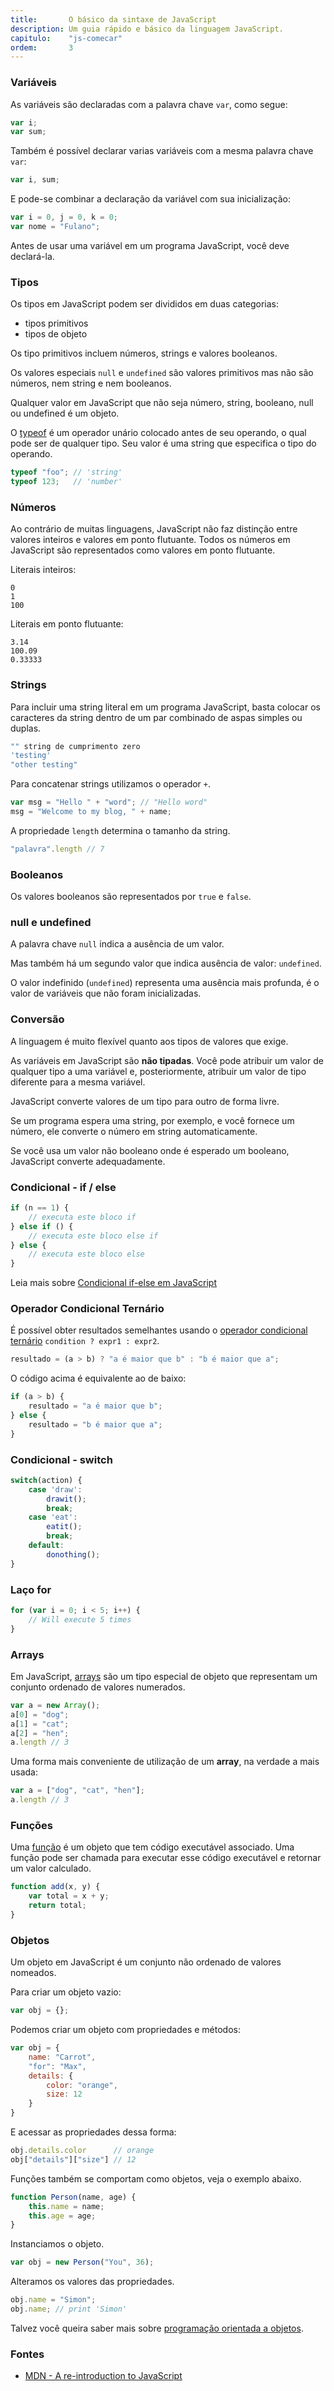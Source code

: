 ```yaml
---
title:       O básico da sintaxe de JavaScript
description: Um guia rápido e básico da linguagem JavaScript.
capitulo:    "js-comecar"
ordem:       3
---
```



### Variáveis

As variáveis são declaradas com a palavra chave `var`, como segue:

```javascript
var i;
var sum;
```

Também é possível declarar varias variáveis com a mesma palavra chave `var`:

```javascript
var i, sum;
```

E pode-se combinar a declaração da variável com sua inicialização:

```javascript
var i = 0, j = 0, k = 0;
var nome = "Fulano";
```

Antes de usar uma variável em um programa JavaScript, você deve declará-la. 



### Tipos

Os tipos em JavaScript podem ser divididos em duas categorias:

- tipos primitivos
- tipos de objeto

Os tipo primitivos incluem números, strings e valores booleanos.

Os valores especiais `null` e `undefined` são valores primitivos mas não são números, nem string e nem booleanos.

Qualquer valor em JavaScript que não seja número, string, booleano, null ou undefined é um objeto.

O [typeof](../typeof/) é um operador unário colocado antes de seu operando, o qual pode ser de qualquer tipo. Seu valor é uma string 
que especifica o tipo do operando.

```javascript
typeof "foo"; // 'string'
typeof 123;   // 'number'
```



### Números

Ao contrário de muitas linguagens, JavaScript não faz distinção entre valores inteiros e valores em ponto flutuante.
Todos os números em JavaScript são representados como valores em ponto flutuante.

Literais inteiros:

    0
    1
    100

Literais em ponto flutuante:

    3.14
    100.09
    0.33333



### Strings

Para incluir uma string literal em um programa JavaScript, basta colocar os caracteres da string dentro de um par combinado
de aspas simples ou duplas.

```javascript
"" string de cumprimento zero
'testing'
"other testing"
```

Para concatenar strings utilizamos o operador `+`.

```javascript
var msg = "Hello " + "word"; // "Hello word"
msg = "Welcome to my blog, " + name;
```

A propriedade `length` determina o tamanho da string.

```javascript
"palavra".length // 7
```



### Booleanos

Os valores booleanos são representados por `true` e `false`.



### null e undefined

A palavra chave `null` indica a ausência de um valor.

Mas também há um segundo valor que indica ausência de valor: `undefined`.

O valor indefinido (`undefined`) representa uma ausência mais profunda, é o valor de variáveis que não foram inicializadas.



### Conversão

A linguagem é muito flexível quanto aos tipos de valores que exige.

As variáveis em JavaScript são __não tipadas__. Você pode atribuir um valor de qualquer tipo a uma variável e, posteriormente,
atribuir um valor de tipo diferente para a mesma variável.

JavaScript converte valores de um tipo para outro de forma livre.

Se um programa espera uma string, por exemplo, e você fornece um número, ele converte o número em string automaticamente.

Se você usa um valor não booleano onde é esperado um booleano, JavaScript converte adequadamente.


### Condicional - if / else

```javascript
if (n == 1) {
    // executa este bloco if
} else if () {
    // executa este bloco else if
} else {
    // executa este bloco else
}
```

Leia mais sobre [Condicional if-else em JavaScript](/javascript/if-else/)

### Operador Condicional Ternário

É possível obter resultados semelhantes usando o [operador condicional ternário](../operador-condicional-ternario/) `condition ? expr1 : expr2`.

```javascript
resultado = (a > b) ? "a é maior que b" : "b é maior que a";
```

O código acima é equivalente ao de baixo:

```javascript
if (a > b) {
    resultado = "a é maior que b";
} else {
    resultado = "b é maior que a";
}
```



### Condicional - switch

```javascript
switch(action) {
    case 'draw':
        drawit();
        break;
    case 'eat':
        eatit();
        break;
    default:
        donothing();
}
```

### Laço for

```javascript
for (var i = 0; i < 5; i++) {
    // Will execute 5 times
}
```



### Arrays

Em JavaScript, [arrays](../arrays/) são um tipo especial de objeto que representam um conjunto ordenado de valores
numerados.

```javascript
var a = new Array();
a[0] = "dog";
a[1] = "cat";
a[2] = "hen";
a.length // 3
```

Uma forma mais conveniente de utilização de um __array__, na verdade a mais usada:

```javascript
var a = ["dog", "cat", "hen"];
a.length // 3
```



### Funções

Uma [função](../funcoes/) é um objeto que tem código executável associado. Uma função pode ser chamada para executar esse código
executável e retornar um valor calculado.

```javascript
function add(x, y) {
    var total = x + y;
    return total;
}
```



### Objetos

Um objeto em JavaScript é um conjunto não ordenado de valores nomeados.

Para criar um objeto vazio:

```javascript
var obj = {};
```

Podemos criar um objeto com propriedades e métodos: 

```javascript
var obj = {
    name: "Carrot",
    "for": "Max",
    details: {
        color: "orange",
        size: 12
    }
}
```

E acessar as propriedades dessa forma:

```javascript
obj.details.color      // orange
obj["details"]["size"] // 12
```

Funções também se comportam como objetos, veja o exemplo abaixo.

```javascript
function Person(name, age) {
    this.name = name;
    this.age = age;
}
```

Instanciamos o objeto.

```javascript
var obj = new Person("You", 36);
```

Alteramos os valores das propriedades.

```javascript
obj.name = "Simon";
obj.name; // print 'Simon'
```

Talvez você queira saber mais sobre [programação orientada a objetos](/javascript/oop-primeiro-degrau/).

### Fontes

- [MDN - A re-introduction to JavaScript ](https://developer.mozilla.org/en-US/docs/Web/JavaScript/A_re-introduction_to_JavaScript "link-externo")